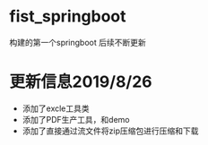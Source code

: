 # fist_springboot
构建的第一个springboot 后续不断更新
# 更新信息2019/8/26
- 添加了excle工具类
- 添加了PDF生产工具，和demo
- 添加了直接通过流文件将zip压缩包进行压缩和下载